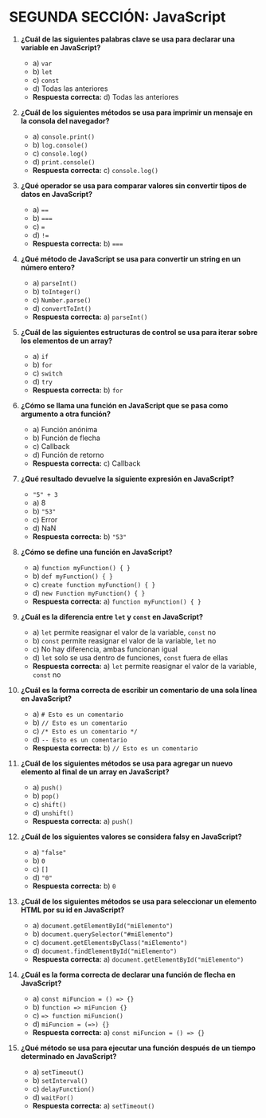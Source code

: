 # SEGUNDA SECCIÓN: JavaScript

1. **¿Cuál de las siguientes palabras clave se usa para declarar una variable en JavaScript?**
   - a) `var`
   - b) `let`
   - c) `const`
   - d) Todas las anteriores
   - **Respuesta correcta:** d) Todas las anteriores

2. **¿Cuál de los siguientes métodos se usa para imprimir un mensaje en la consola del navegador?**
   - a) `console.print()`
   - b) `log.console()`
   - c) `console.log()`
   - d) `print.console()`
   - **Respuesta correcta:** c) `console.log()`

3. **¿Qué operador se usa para comparar valores sin convertir tipos de datos en JavaScript?**
   - a) `==`
   - b) `===`
   - c) `=`
   - d) `!=`
   - **Respuesta correcta:** b) `===`

4. **¿Qué método de JavaScript se usa para convertir un string en un número entero?**
   - a) `parseInt()`
   - b) `toInteger()`
   - c) `Number.parse()`
   - d) `convertToInt()`
   - **Respuesta correcta:** a) `parseInt()`

5. **¿Cuál de las siguientes estructuras de control se usa para iterar sobre los elementos de un array?**
   - a) `if`
   - b) `for`
   - c) `switch`
   - d) `try`
   - **Respuesta correcta:** b) `for`

6. **¿Cómo se llama una función en JavaScript que se pasa como argumento a otra función?**
   - a) Función anónima
   - b) Función de flecha
   - c) Callback
   - d) Función de retorno
   - **Respuesta correcta:** c) Callback

7. **¿Qué resultado devuelve la siguiente expresión en JavaScript?**
   - `"5" + 3`
   - a) 8
   - b) `"53"`
   - c) Error
   - d) NaN
   - **Respuesta correcta:** b) `"53"`

8. **¿Cómo se define una función en JavaScript?**
   - a) `function myFunction() { }`
   - b) `def myFunction() { }`
   - c) `create function myFunction() { }`
   - d) `new Function myFunction() { }`
   - **Respuesta correcta:** a) `function myFunction() { }`

9. **¿Cuál es la diferencia entre `let` y `const` en JavaScript?**
   - a) `let` permite reasignar el valor de la variable, `const` no
   - b) `const` permite reasignar el valor de la variable, `let` no
   - c) No hay diferencia, ambas funcionan igual
   - d) `let` solo se usa dentro de funciones, `const` fuera de ellas
   - **Respuesta correcta:** a) `let` permite reasignar el valor de la variable, `const` no

10. **¿Cuál es la forma correcta de escribir un comentario de una sola línea en JavaScript?**
    - a) `# Esto es un comentario`
    - b) `// Esto es un comentario`
    - c) `/* Esto es un comentario */`
    - d) `-- Esto es un comentario`
    - **Respuesta correcta:** b) `// Esto es un comentario`

11. **¿Cuál de los siguientes métodos se usa para agregar un nuevo elemento al final de un array en JavaScript?**
    - a) `push()`
    - b) `pop()`
    - c) `shift()`
    - d) `unshift()`
    - **Respuesta correcta:** a) `push()`

12. **¿Cuál de los siguientes valores se considera falsy en JavaScript?**
    - a) `"false"`
    - b) `0`
    - c) `[]`
    - d) `"0"`
    - **Respuesta correcta:** b) `0`

13. **¿Cuál de los siguientes métodos se usa para seleccionar un elemento HTML por su id en JavaScript?**
    - a) `document.getElementById("miElemento")`
    - b) `document.querySelector("#miElemento")`
    - c) `document.getElementsByClass("miElemento")`
    - d) `document.findElementById("miElemento")`
    - **Respuesta correcta:** a) `document.getElementById("miElemento")`

14. **¿Cuál es la forma correcta de declarar una función de flecha en JavaScript?**
    - a) `const miFuncion = () => {}`
    - b) `function => miFuncion {}` 
    - c) `=> function miFuncion()`
    - d) `miFuncion = (=>) {}`
    - **Respuesta correcta:** a) `const miFuncion = () => {}`

15. **¿Qué método se usa para ejecutar una función después de un tiempo determinado en JavaScript?**
    - a) `setTimeout()`
    - b) `setInterval()`
    - c) `delayFunction()`
    - d) `waitFor()`
    - **Respuesta correcta:** a) `setTimeout()`
